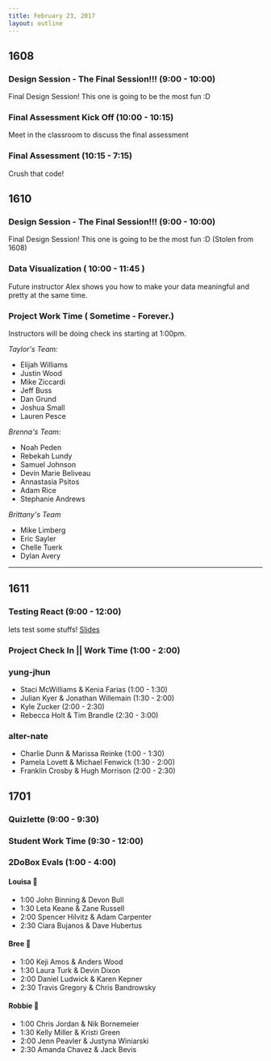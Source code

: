```yaml
---
title: February 23, 2017
layout: outline
---
```


## 1608

### Design Session - The Final Session!!! (9:00 - 10:00)

Final Design Session! This one is going to be the most fun :D

### Final Assessment Kick Off (10:00 - 10:15)

Meet in the classroom to discuss the final assessment

### Final Assessment (10:15 - 7:15)

Crush that code!

## 1610  

### Design Session - The Final Session!!! (9:00 - 10:00)

Final Design Session! This one is going to be the most fun :D (Stolen from 1608)

### Data Visualization ( 10:00 - 11:45 )

Future instructor Alex shows you how to make your data meaningful and pretty at the same time.

### Project Work Time ( Sometime - Forever.)

Instructors will be doing check ins starting at 1:00pm.

*Taylor's Team:*
- Elijah Williams
- Justin Wood
- Mike Ziccardi
- Jeff Buss
- Dan Grund
- Joshua Small
- Lauren Pesce

*Brenna's Team:*
- Noah Peden
- Rebekah Lundy
- Samuel Johnson
- Devin Marie Beliveau
- Annastasia Psitos
- Adam Rice
- Stephanie Andrews

*Brittany's Team*
- Mike Limberg
- Eric Sayler
- Chelle Tuerk
- Dylan Avery


--------------------------------------------

## 1611

### Testing React (9:00 - 12:00)

lets test some stuffs! [Slides](http://frontend.turing.io/lessons/testing-react.html)

### Project Check In || Work Time (1:00 - 2:00)

### yung-jhun

* Staci McWilliams & Kenia Farias (1:00 - 1:30)
* Julian Kyer & Jonathan Willemain (1:30 - 2:00)
* Kyle Zucker  (2:00 - 2:30)
* Rebecca Holt & Tim Brandle (2:30 - 3:00)

### alter-nate

* Charlie Dunn & Marissa Reinke (1:00 - 1:30)
* Pamela Lovett & Michael Fenwick (1:30 - 2:00)
* Franklin Crosby & Hugh Morrison (2:00 - 2:30)

## 1701

### Quizlette (9:00 - 9:30)

### Student Work Time (9:30 - 12:00)

### 2DoBox Evals (1:00 - 4:00)


#### Louisa :see_no_evil:

* 1:00 John Binning & Devon Bull
* 1:30 Leta Keane & Zane Russell
* 2:00 Spencer Hilvitz & Adam Carpenter
* 2:30 Ciara Bujanos & Dave Hubertus

#### Bree :hear_no_evil:

* 1:00 Keji Amos & Anders Wood
* 1:30 Laura Turk & Devin Dixon
* 2:00 Daniel Ludwick & Karen Kepner
* 2:30 Travis Gregory & Chris Bandrowsky

#### Robbie :speak_no_evil:

* 1:00 Chris Jordan & Nik Bornemeier
* 1:30 Kelly Miller & Kristi Green
* 2:00 Jenn Peavler & Justyna Winiarski
* 2:30 Amanda Chavez & Jack Bevis
